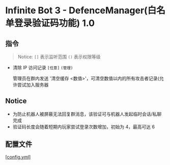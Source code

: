 # Infinite Bot 3 - DefenceManager(白名单登录验证码功能) 1.0

## 指令

> Notice: `[]` 表示监听范围 `()` 表示权限等级

- 清除 IP 访问记录 `[任意]` `(管理)`

    管理员在群内发送 '清空缓存 <数值>'，可清空数值以内的所有攻击者记录(允许尝试加入服务器

     
## Notice

- 为防止机器人被屏蔽无法回复群消息，该验证可与机器人发起临时会话/私聊完成
- 验证码长度会随着短期内玩家尝试登录次数增加，初始为 4，最高可达 6


## 配置文件

[[config.yml]](src/main/resources/config.yml)